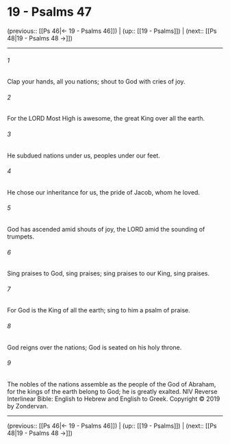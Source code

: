 # 19 - Psalms 47

(previous:: [[Ps 46|← 19 - Psalms 46]]) | (up:: [[19 - Psalms]]) | (next:: [[Ps 48|19 - Psalms 48 →]])

***


###### 1 
Clap your hands, all you nations; shout to God with cries of joy. 

###### 2 
For the LORD Most High is awesome, the great King over all the earth. 

###### 3 
He subdued nations under us, peoples under our feet. 

###### 4 
He chose our inheritance for us, the pride of Jacob, whom he loved. 

###### 5 
God has ascended amid shouts of joy, the LORD amid the sounding of trumpets. 

###### 6 
Sing praises to God, sing praises; sing praises to our King, sing praises. 

###### 7 
For God is the King of all the earth; sing to him a psalm of praise. 

###### 8 
God reigns over the nations; God is seated on his holy throne. 

###### 9 
The nobles of the nations assemble as the people of the God of Abraham, for the kings of the earth belong to God; he is greatly exalted. NIV Reverse Interlinear Bible: English to Hebrew and English to Greek. Copyright © 2019 by Zondervan.

***

(previous:: [[Ps 46|← 19 - Psalms 46]]) | (up:: [[19 - Psalms]]) | (next:: [[Ps 48|19 - Psalms 48 →]])
